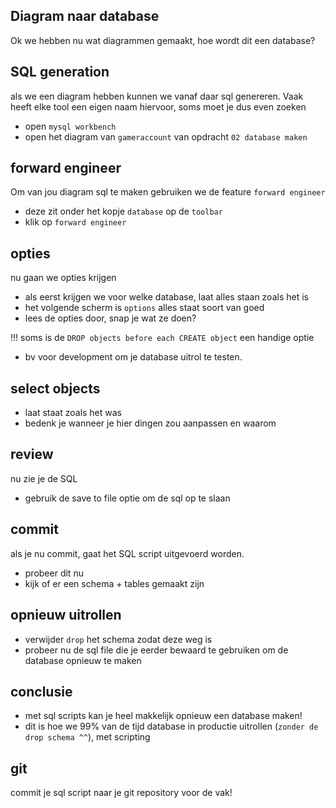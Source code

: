 ## Diagram naar database

Ok we hebben nu wat diagrammen gemaakt, hoe wordt dit een database?

## SQL generation

als we een diagram hebben kunnen we vanaf daar sql genereren.
Vaak heeft elke tool een eigen naam hiervoor, soms moet je dus even zoeken

- open `mysql workbench`
- open het diagram van `gameraccount` van opdracht `02 database maken`

## forward engineer

Om van jou diagram sql te maken gebruiken we de feature `forward engineer`

- deze zit onder het kopje `database` op de `toolbar`
- klik op `forward engineer`


## opties

nu gaan we opties krijgen
- als eerst krijgen we voor welke database, laat alles staan zoals het is
- het volgende scherm is `options` alles staat soort van goed
- lees de opties door, snap je wat ze doen?

!!! soms is de `DROP objects before each CREATE object` een handige optie
* bv voor development om je database uitrol te testen.

## select objects

- laat staat zoals het was
- bedenk je wanneer je hier dingen zou aanpassen en waarom

## review

nu zie je de SQL

- gebruik de save to file optie om de sql op te slaan

## commit

als je nu commit, gaat het SQL script uitgevoerd worden.
- probeer dit nu
- kijk of er een schema + tables gemaakt zijn

## opnieuw uitrollen

- verwijder `drop` het schema zodat deze weg is
- probeer nu de sql file die je eerder bewaard te gebruiken om de database opnieuw te maken


## conclusie

- met sql scripts kan je heel makkelijk opnieuw een database maken!
- dit is hoe we 99% van de tijd database in productie uitrollen (`zonder de drop schema ^^`), met scripting

## git

commit je sql script naar je git repository voor de vak!